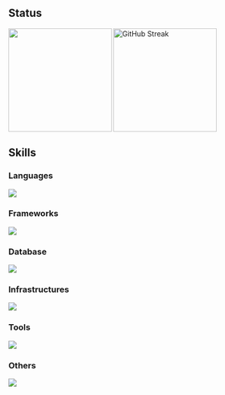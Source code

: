 <h2>Status</h2>
<a href="https://github.com/tocoteron">
  <img align="left" height="205px" src="https://github-readme-stats.vercel.app/api/top-langs/?username=Arata1202&layout=compact&langs_count=10&theme=tokyonight" />
</a>
<a href="https://git.io/streak-stats">
  <img height="205px" src="https://github-readme-streak-stats.herokuapp.com?user=Arata1202&theme=tokyonight&locale=ja" alt="GitHub Streak" />
</a>

<!-- <img alt="github stats" height="205px" src="https://github-readme-stats.vercel.app/api?username=Arata1202&theme=tokyonight&show_icons=ture" /> -->

<h2>Skills</h3>

<h3>Languages</h3>
<img src="https://skillicons.dev/icons?i=html,css,js,ts,php,dart,go,python" />

<h3>Frameworks</h3>
<img src="https://skillicons.dev/icons?i=react,next,vue,vuetify,laravel,flutter,tailwindcss" />

<h3>Database</h3>
<img src="https://skillicons.dev/icons?i=mysql,postgres,supabase,prisma" />

<h3>Infrastructures</h3>
<img src="https://skillicons.dev/icons?i=terraform,aws,gcp,docker,nginx,firebase,githubactions,vercel,cloudflare" />

<h3>Tools</h3>
<img src="https://skillicons.dev/icons?i=vscode,discord,notion,figma,vim,wordpress,apple,androidstudio,git,github" />

<h3>Others</h3>
<img src="https://skillicons.dev/icons?i=linux,raspberrypi,debian,sentry,vite" />

